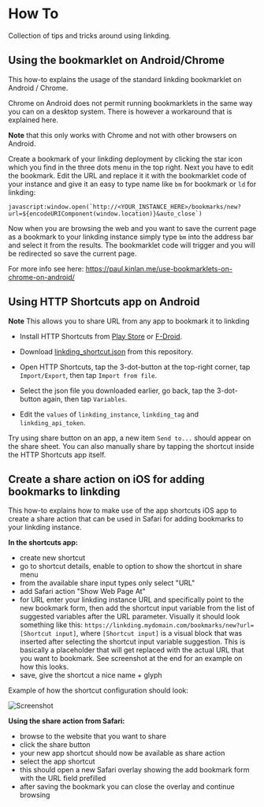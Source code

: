 # How To

Collection of tips and tricks around using linkding.

## Using the bookmarklet on Android/Chrome

This how-to explains the usage of the standard linkding bookmarklet on Android / Chrome. 

Chrome on Android does not permit running bookmarklets in the same way you can on a desktop system. There is however a workaround that is explained here.

**Note** that this only works with Chrome and not with other browsers on Android.

Create a bookmark of your linkding deployment by clicking the star icon which you find in the three dots menu in the top right. Next you have to edit the bookmark. Edit the URL and replace it it with the bookmarklet code of your instance and give it an easy to type name like `bm` for bookmark or `ld` for linkding:

```
javascript:window.open(`http://<YOUR_INSTANCE_HERE>/bookmarks/new?url=${encodeURIComponent(window.location)}&auto_close`)
```

Now when you are browsing the web and you want to save the current page as a bookmark to your linkding instance simply type `bm` into the address bar and select it from the results. The bookmarklet code will trigger and you will be redirected so save the current page.

For more info see here: https://paul.kinlan.me/use-bookmarklets-on-chrome-on-android/

## Using HTTP Shortcuts app on Android

**Note** This allows you to share URL from any app to bookmark it to linkding

- Install HTTP Shortcuts from [Play Store](https://play.google.com/store/apps/details?id=ch.rmy.android.http_shortcuts) or [F-Droid](https://f-droid.org/en/packages/ch.rmy.android.http_shortcuts/).

- Download [linkding_shortcut.json](/docs/linkding_shortcut.json) from this repository.

- Open HTTP Shortcuts, tap the 3-dot-button at the top-right corner, tap `Import/Export`, then tap `Import from file`.

- Select the json file you downloaded earlier, go back, tap the 3-dot-button again, then tap `Variables`.

- Edit the `values` of `linkding_instance`, `linkding_tag` and `linkding_api_token`.

Try using share button on an app, a new item `Send to...` should appear on the share sheet. You can also manually share by tapping the shortcut inside the HTTP Shortcuts app itself.

## Create a share action on iOS for adding bookmarks to linkding

This how-to explains how to make use of the app shortcuts iOS app to create a share action that can be used in Safari for adding bookmarks to your linkding instance.

**In the shortcuts app:**
- create new shortcut
- go to shortcut details, enable to option to show the shortcut in share menu
- from the available share input types only select "URL"
- add Safari action "Show Web Page At"
- for URL enter your linkding instance URL and specifically point to the new bookmark form, then add the shortcut input variable from the list of suggested variables after the URL parameter. Visually it should look something like this: `https://linkding.mydomain.com/bookmarks/new?url=[Shortcut input]`, where `[Shortcut input]` is a visual block that was inserted after selecting the shortcut input variable suggestion. This is basically a placeholder that will get replaced with the actual URL that you want to bookmark. See screenshot at the end for an example on how this looks.
- save, give the shortcut a nice name + glyph

Example of how the shortcut configuration should look:

![Screenshot](/docs/ios-app-shortcut-example.png?raw=true "Screenshot demonstrating how to insert the input placeholder into the URL")

**Using the share action from Safari:**
- browse to the website that you want to share
- click the share button
- your new app shortcut should now be available as share action
- select the app shortcut
- this should open a new Safari overlay showing the add bookmark form with the URL field prefilled
- after saving the bookmark you can close the overlay and continue browsing

